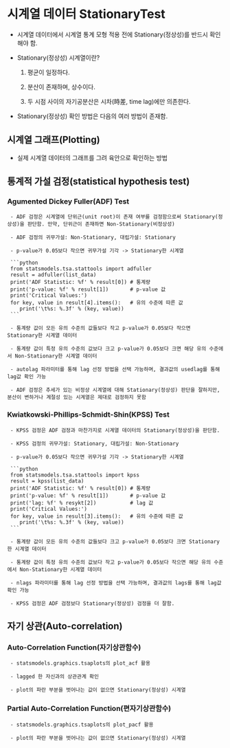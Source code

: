 # 시계열 데이터 StationaryTest

 - 시계열 데이터에서 시계열 통계 모형 적용 전에 Stationary(정상성)를 반드시 확인해야 함.

 - Stationary(정상성) 시계열이란?

     1. 평균이 일정하다. 
     
     2. 분산이 존재하며, 상수이다. 
     
     3. 두 시점 사이의 자기공분산은 시차(時差, time lag)에만 의존한다. 

 - Stationary(정상성) 확인 방법은 다음의 여러 방법이 존재함.


## 시계열 그래프(Plotting) 

 - 실제 시계열 데이터의 그래프를 그려 육안으로 확인하는 방법


## 통계적 가설 검정(statistical hypothesis test)

 ### Agumented Dickey Fuller(ADF) Test

     - ADF 검정은 시계열에 단위근(unit root)이 존재 여부를 검정함으로써 Stationary(정상성)을 판단함. 만약, 단위근이 존재하면 Non-Stationary(비정상성)

     - ADF 검정의 귀무가설: Non-Stationary, 대립가설: Stationary 

     - p-value가 0.05보다 작으면 귀무가설 기각 -> Stationary한 시계열

     ```python
     from statsmodels.tsa.stattools import adfuller
     result = adfuller(list_data)
     print('ADF Statistic: %f' % result[0]) # 통계량
	 print('p-value: %f' % result[1])       # p-value 값
	 print('Critical Values:')
	 for key, value in result[4].items():   # 유의 수준에 따른 값
	 	print('\t%s: %.3f' % (key, value))
     ```
    
     - 통계량 값이 모든 유의 수준의 값들보다 작고 p-value가 0.05보다 작으면 Stationary한 시계열 데이터

     - 통계량 값이 특정 유의 수준의 값보다 크고 p-value가 0.05보다 크면 해당 유의 수준에서 Non-Stationary한 시계열 데이터

     - autolag 파라미터를 통해 lag 선정 방법을 선택 가능하며, 결과값의 usedlag를 통해 lag값 확인 가능

     - ADF 검정은 추세가 있는 비정상 시계열에 대해 Stationary(정상성) 판단을 잘하지만, 분산이 변하거나 계절성 있는 시계열은 제대로 검정하지 못함  

 ### Kwiatkowski-Phillips-Schmidt-Shin(KPSS) Test

     - KPSS 검정은 ADF 검정과 마찬가지로 시계열 데이터의 Stationary(정상성)을 판단함.

     - KPSS 검정의 귀무가설: Stationary, 대립가설: Non-Stationary 

     - p-value가 0.05보다 작으면 귀무가설 기각 -> Stationary한 시계열

     ```python
     from statsmodels.tsa.stattools import kpss
     result = kpss(list_data)
     print('ADF Statistic: %f' % result[0]) # 통계량
	 print('p-value: %f' % result[1])       # p-value 값
     print('lag: %f' % resykt[2])           # lag 값
	 print('Critical Values:')
	 for key, value in result[3].items():   # 유의 수준에 따른 값
	 	print('\t%s: %.3f' % (key, value))
     ```
    
     - 통계량 값이 모든 유의 수준의 값들보다 크고 p-value가 0.05보다 크면 Stationary한 시계열 데이터

     - 통계량 값이 특정 유의 수준의 값보다 작고 p-value가 0.05보다 작으면 해당 유의 수준에서 Non-Stationary한 시계열 데이터

     - nlags 파라미터를 통해 lag 선정 방법을 선택 가능하며, 결과값의 lags를 통해 lag값 확인 가능

     - KPSS 검정은 ADF 검정보다 Stationary(정상성) 검정을 더 잘함.


## 자기 상관(Auto-correlation)

 ### Auto-Correlation Function(자기상관함수)

     - statsmodels.graphics.tsaplots의 plot_acf 활용

     - lagged 한 자신과의 상관관계 확인 

     - plot의 파란 부분을 벗어나는 값이 없으면 Stationary(정상성) 시계열  

 ### Partial Auto-Correlation Function(편자기상관함수)

     - statsmodels.graphics.tsaplots의 plot_pacf 활용

     - plot의 파란 부분을 벗어나는 값이 없으면 Stationary(정상성) 시계열  
 